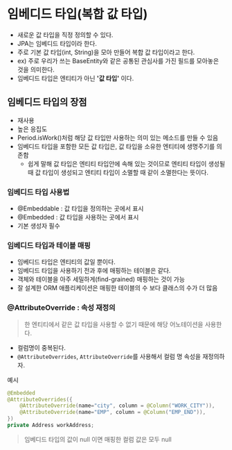 # 임베디드 타입(복합 값 타입)

- 새로운 값 타입을 직정 정의할 수 있다.
- JPA는 임베디드 타입이라 한다.
- 주로 기본 값 타입(int, String)을 모아 만들어 복합 값 타입이라고 한다.
- ex) 주로 우리가 쓰는 BaseEntity와 같은 공통된 관심사를 가진 필드를 모아놓은 것을 의미한다.
- 임베디드 타입은 엔티티가 아닌 __'값 타입'__ 이다.


## 임베디드 타입의 장점

- 재사용
- 높은 응집도
- Period.isWork()처럼 해당 값 타입만 사용하는 의미 있는 메소드를 만들 수 있음
- 임베디드 타입을 포함한 모든 값 타입은, 값 타입을 소유한 엔티티에 생명주기를 의존함
    - 쉽게 말해 값 타입은 엔티티 타입안에 속해 있는 것이므로 엔티티 타입이 생성될 때 값 타입이 생성되고 엔티티 타입이 소멸할 때 같이 소멸한다는 뜻이다.

### 임베디드 타입 사용법
- @Embeddable : 값 타입을 정의하는 곳에서 표시
- @Embedded : 값 타입을 사용하는 곳에서 표시
- 기본 생성자 필수

### 임베디드 타입과 테이블 매핑
- 임베디드 타입은 엔티티의 값일 뿐이다.
- 임베디드 타입을 사용하기 전과 후에 매핑하는 테이블은 같다.
- 객체와 테이블을 아주 세밀하게(find-grained) 매핑하는 것이 가능
- 잘 설계한 ORM 애플리케이션은 매핑한 테이블의 수 보다 클래스의 수가 더 많음

### @AttributeOverride : 속성 재정의
> 한 엔티티에서 같은 값 타입을 사용할 수 없기 때문에 해당 어노테이션을 사용한다.

- 컬럼명이 중복된다.
- `@AttributeOverrides`, `AttributeOverride`를 사용해서 컬럼 명 속성을 재정의하자.

예시
```java
@Embedded
@AttributeOverrides({
    @AttributeOverride(name="city", column = @Column("WORK_CITY")),
    @AttributeOverride(name="EMP", column = @Column("EMP_END")),
})
private Address workAddress;
```

> 임베디드 타입의 값이 null 이면 매핑한 컬럼 값은 모두 null